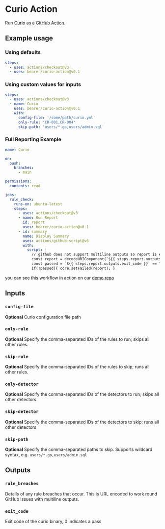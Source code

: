 # Curio Action

Run [Curio](https://curio.sh/) as a [GitHub Action](https://github.com/features/actions).

## Example usage

### Using defaults

``` yaml
steps:
  - uses: actions/checkout@v3
  - uses: bearer/curio-action@v0.1
```

### Using custom values for inputs

``` yaml
steps:
  - uses: actions/checkout@v3
  - name: Curio
    uses: bearer/curio-action@v0.1
    with:
      config-file: '/some/path/curio.yml'
      only-rule: 'CR-001,CR-004'
      skip-path: 'users/*.go,users/admin.sql'
```
### Full Reporting Example

```yaml
name: Curio

on:
  push:
    branches:
      - main

permissions:
  contents: read

jobs:
  rule_check:
    runs-on: ubuntu-latest
    steps:
      - uses: actions/checkout@v3
      - name: Run Report
        id: report
        uses: bearer/curio-action@v0.1
      - id: summary
        name: Display Summary
        uses: actions/github-script@v6
        with:
          script: |
            // github does not support multiline outputs so report is encoded
            const report = decodeURIComponent(`${{ steps.report.outputs.rule_breaches }}`);
            const passed = `${{ steps.report.outputs.exit_code }}` == "0";
            if(!passed){ core.setFailed(report); }
```
you can see this workflow in action on our [demo repo](https://github.com/Bearer/bear-publishing/actions/workflows/curio.yml)

## Inputs

### `config-file`

**Optional** Curio configuration file path

### `only-rule`

**Optional** Specify the comma-separated IDs of the rules to run; skips all other rules.

### `skip-rule`

**Optional** Specify the comma-separated IDs of the rules to skip; runs all other rules.

### `only-detector`

**Optional** Specify the comma-separated IDs of the detectors to run; skips all other detectors

### `skip-detector`

**Optional** Specify the comma-separated IDs of the detectors to skip; runs all other detectors

### `skip-path`

**Optional** Specify the comma-separated paths to skip. Supports wildcard syntax, e.g. `users/*.go,users/admin.sql`

## Outputs

### `rule_breaches`

Details of any rule breaches that occur. This is URL encoded to work round GitHub issues with multiline outputs.

### `exit_code`

Exit code of the curio binary, 0 indicates a pass
